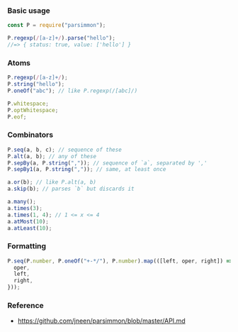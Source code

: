 ### Basic usage

```js
const P = require("parsimmon");

P.regexp(/[a-z]+/).parse("hello");
//=> { status: true, value: ['hello'] }
```

### Atoms

```js
P.regexp(/[a-z]+/);
P.string("hello");
P.oneOf("abc"); // like P.regexp(/[abc]/)

P.whitespace;
P.optWhitespace;
P.eof;
```

### Combinators

```js
P.seq(a, b, c); // sequence of these
P.alt(a, b); // any of these
P.sepBy(a, P.string(",")); // sequence of `a`, separated by ','
P.sepBy1(a, P.string(",")); // same, at least once

a.or(b); // like P.alt(a, b)
a.skip(b); // parses `b` but discards it

a.many();
a.times(3);
a.times(1, 4); // 1 <= x <= 4
a.atMost(10);
a.atLeast(10);
```

### Formatting

```js
P.seq(P.number, P.oneOf("+-*/"), P.number).map(([left, oper, right]) => ({
  oper,
  left,
  right,
}));
```

### Reference

- <https://github.com/jneen/parsimmon/blob/master/API.md>
